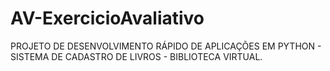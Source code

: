 # AV-ExercicioAvaliativo
PROJETO DE DESENVOLVIMENTO RÁPIDO DE APLICAÇÕES EM PYTHON - SISTEMA DE CADASTRO DE LIVROS - BIBLIOTECA VIRTUAL.

